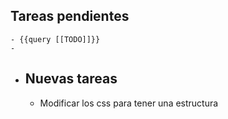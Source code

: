## Tareas pendientes
	- {{query [[TODO]]}}
	-
- ## Nuevas tareas
	- Modificar los css para tener una estructura
